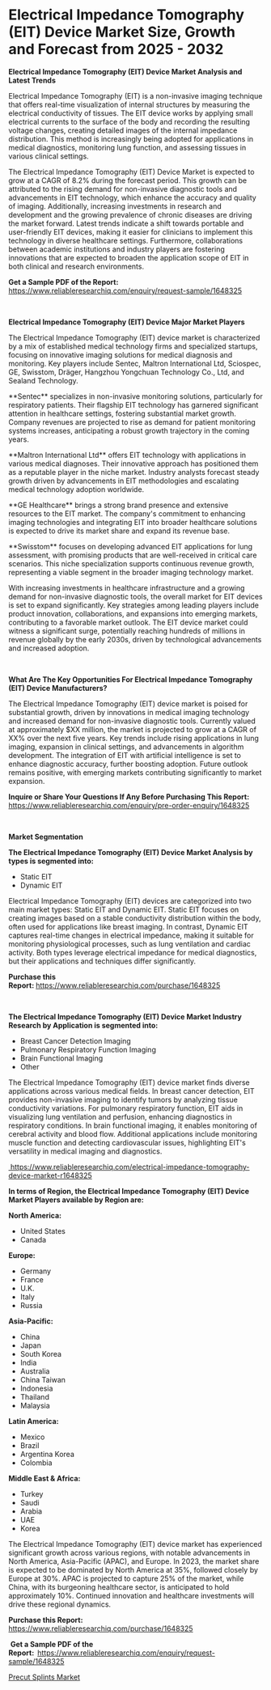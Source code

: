 <p><h1>Electrical Impedance Tomography (EIT) Device Market Size, Growth and Forecast from 2025 - 2032</h1></p><p><strong>Electrical Impedance Tomography (EIT) Device Market Analysis and Latest Trends</strong></p>
<p><p>Electrical Impedance Tomography (EIT) is a non-invasive imaging technique that offers real-time visualization of internal structures by measuring the electrical conductivity of tissues. The EIT device works by applying small electrical currents to the surface of the body and recording the resulting voltage changes, creating detailed images of the internal impedance distribution. This method is increasingly being adopted for applications in medical diagnostics, monitoring lung function, and assessing tissues in various clinical settings.</p><p>The Electrical Impedance Tomography (EIT) Device Market is expected to grow at a CAGR of 8.2% during the forecast period. This growth can be attributed to the rising demand for non-invasive diagnostic tools and advancements in EIT technology, which enhance the accuracy and quality of imaging. Additionally, increasing investments in research and development and the growing prevalence of chronic diseases are driving the market forward. Latest trends indicate a shift towards portable and user-friendly EIT devices, making it easier for clinicians to implement this technology in diverse healthcare settings. Furthermore, collaborations between academic institutions and industry players are fostering innovations that are expected to broaden the application scope of EIT in both clinical and research environments.</p></p>
<p><strong>Get a Sample PDF of the Report:&nbsp;</strong> <a href="https://www.reliableresearchiq.com/enquiry/request-sample/1648325?utm_campaign=3174&utm_medium=2&utm_source=Github&utm_content=ia&utm_term=25032025&utm_id=electrical-impedance-tomography-eit-device">https://www.reliableresearchiq.com/enquiry/request-sample/1648325</a></p>
<p>&nbsp;</p>
<p><strong>Electrical Impedance Tomography (EIT) Device Major Market Players</strong></p>
<p><p>The Electrical Impedance Tomography (EIT) device market is characterized by a mix of established medical technology firms and specialized startups, focusing on innovative imaging solutions for medical diagnosis and monitoring. Key players include Sentec, Maltron International Ltd, Sciospec, GE, Swisstom, Dräger, Hangzhou Yongchuan Technology Co., Ltd, and Sealand Technology.</p><p>**Sentec** specializes in non-invasive monitoring solutions, particularly for respiratory patients. Their flagship EIT technology has garnered significant attention in healthcare settings, fostering substantial market growth. Company revenues are projected to rise as demand for patient monitoring systems increases, anticipating a robust growth trajectory in the coming years.</p><p>**Maltron International Ltd** offers EIT technology with applications in various medical diagnoses. Their innovative approach has positioned them as a reputable player in the niche market. Industry analysts forecast steady growth driven by advancements in EIT methodologies and escalating medical technology adoption worldwide.</p><p>**GE Healthcare** brings a strong brand presence and extensive resources to the EIT market. The company's commitment to enhancing imaging technologies and integrating EIT into broader healthcare solutions is expected to drive its market share and expand its revenue base.</p><p>**Swisstom** focuses on developing advanced EIT applications for lung assessment, with promising products that are well-received in critical care scenarios. This niche specialization supports continuous revenue growth, representing a viable segment in the broader imaging technology market.</p><p>With increasing investments in healthcare infrastructure and a growing demand for non-invasive diagnostic tools, the overall market for EIT devices is set to expand significantly. Key strategies among leading players include product innovation, collaborations, and expansions into emerging markets, contributing to a favorable market outlook. The EIT device market could witness a significant surge, potentially reaching hundreds of millions in revenue globally by the early 2030s, driven by technological advancements and increased adoption.</p></p>
<p>&nbsp;</p>
<p><strong>What Are The Key Opportunities For Electrical Impedance Tomography (EIT) Device Manufacturers?</strong></p>
<p><p>The Electrical Impedance Tomography (EIT) device market is poised for substantial growth, driven by innovations in medical imaging technology and increased demand for non-invasive diagnostic tools. Currently valued at approximately $XX million, the market is projected to grow at a CAGR of XX% over the next five years. Key trends include rising applications in lung imaging, expansion in clinical settings, and advancements in algorithm development. The integration of EIT with artificial intelligence is set to enhance diagnostic accuracy, further boosting adoption. Future outlook remains positive, with emerging markets contributing significantly to market expansion.</p></p>
<p><strong>Inquire or Share Your Questions If Any Before Purchasing This Report:</strong> <a href="https://www.reliableresearchiq.com/enquiry/pre-order-enquiry/1648325?utm_campaign=3174&utm_medium=2&utm_source=Github&utm_content=ia&utm_term=25032025&utm_id=electrical-impedance-tomography-eit-device">https://www.reliableresearchiq.com/enquiry/pre-order-enquiry/1648325</a></p>
<p>&nbsp;</p>
<p><strong>Market Segmentation</strong></p>
<p><strong>The Electrical Impedance Tomography (EIT) Device Market Analysis by types is segmented into:</strong></p>
<p><ul><li>Static EIT</li><li>Dynamic EIT</li></ul></p>
<p><p>Electrical Impedance Tomography (EIT) devices are categorized into two main market types: Static EIT and Dynamic EIT. Static EIT focuses on creating images based on a stable conductivity distribution within the body, often used for applications like breast imaging. In contrast, Dynamic EIT captures real-time changes in electrical impedance, making it suitable for monitoring physiological processes, such as lung ventilation and cardiac activity. Both types leverage electrical impedance for medical diagnostics, but their applications and techniques differ significantly.</p></p>
<p><strong>Purchase this Report:&nbsp;</strong><a href="https://www.reliableresearchiq.com/purchase/1648325?utm_campaign=3174&utm_medium=2&utm_source=Github&utm_content=ia&utm_term=25032025&utm_id=electrical-impedance-tomography-eit-device">https://www.reliableresearchiq.com/purchase/1648325</a></p>
<p>&nbsp;</p>
<p><strong>The Electrical Impedance Tomography (EIT) Device Market Industry Research by Application is segmented into:</strong></p>
<p><ul><li>Breast Cancer Detection Imaging</li><li>Pulmonary Respiratory Function Imaging</li><li>Brain Functional Imaging</li><li>Other</li></ul></p>
<p><p>The Electrical Impedance Tomography (EIT) device market finds diverse applications across various medical fields. In breast cancer detection, EIT provides non-invasive imaging to identify tumors by analyzing tissue conductivity variations. For pulmonary respiratory function, EIT aids in visualizing lung ventilation and perfusion, enhancing diagnostics in respiratory conditions. In brain functional imaging, it enables monitoring of cerebral activity and blood flow. Additional applications include monitoring muscle function and detecting cardiovascular issues, highlighting EIT's versatility in medical imaging and diagnostics.</p></p>
<p><a href="https://www.reliableresearchiq.com/electrical-impedance-tomography-device-market-r1648325?utm_campaign=3174&utm_medium=2&utm_source=Github&utm_content=ia&utm_term=25032025&utm_id=electrical-impedance-tomography-eit-device">&nbsp;https://www.reliableresearchiq.com/electrical-impedance-tomography-device-market-r1648325</a></p>
<p><strong>In terms of Region, the Electrical Impedance Tomography (EIT) Device Market Players available by Region are:</strong></p>
<p>
    <p> <strong> North America: </strong>
        <ul>
            <li>United States</li>
            <li>Canada</li>
        </ul>
        </p> 
    <p> <strong> Europe: </strong>
        <ul>
            <li>Germany</li>
            <li>France</li>
            <li>U.K.</li>
            <li>Italy</li>
            <li>Russia</li>
        </ul>
        </p> 
    <p> <strong> Asia-Pacific: </strong>
        <ul>
            <li>China</li>
            <li>Japan</li>
            <li>South Korea</li>
            <li>India</li>
            <li>Australia</li>
            <li>China Taiwan</li>
            <li>Indonesia</li>
            <li>Thailand</li>
            <li>Malaysia</li>
        </ul>
        </p> 
    <p> <strong> Latin America: </strong>
        <ul>
            <li>Mexico</li>
            <li>Brazil</li>
            <li>Argentina Korea</li>
            <li>Colombia</li>
        </ul>
        </p> 
    <p> <strong> Middle East & Africa: </strong>
        <ul>
            <li>Turkey</li>
            <li>Saudi</li>
            <li>Arabia</li>
            <li>UAE</li>
            <li>Korea</li>
        </ul>
    </p>
    </p>
<p><p>The Electrical Impedance Tomography (EIT) device market has experienced significant growth across various regions, with notable advancements in North America, Asia-Pacific (APAC), and Europe. In 2023, the market share is expected to be dominated by North America at 35%, followed closely by Europe at 30%. APAC is projected to capture 25% of the market, while China, with its burgeoning healthcare sector, is anticipated to hold approximately 10%. Continued innovation and healthcare investments will drive these regional dynamics.</p></p>
<p><strong>Purchase this Report: </strong><a href="https://www.reliableresearchiq.com/purchase/1648325?utm_campaign=3174&utm_medium=2&utm_source=Github&utm_content=ia&utm_term=25032025&utm_id=electrical-impedance-tomography-eit-device">https://www.reliableresearchiq.com/purchase/1648325</a></p>
<p>&nbsp;<strong>Get a Sample PDF of the Report:&nbsp;&nbsp;</strong><a href="https://www.reliableresearchiq.com/enquiry/request-sample/1648325?utm_campaign=3174&utm_medium=2&utm_source=Github&utm_content=ia&utm_term=25032025&utm_id=electrical-impedance-tomography-eit-device">https://www.reliableresearchiq.com/enquiry/request-sample/1648325</a></p>
<p><strong></strong></p>
<p><p><a href="https://github.com/shadnfamoza/Market-Research-Report-List-1/blob/main/precut-splints-market.md?utm_campaign=3174&utm_medium=2&utm_source=Github&utm_content=ia&utm_term=25032025&utm_id=electrical-impedance-tomography-eit-device">Precut Splints Market</a></p></p>